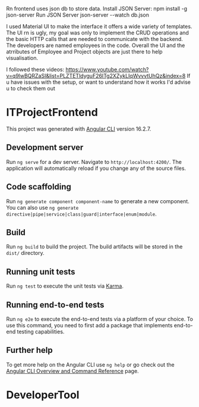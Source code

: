 Rn frontend uses json db to store data. 
Install JSON Server:
npm install -g json-server
Run JSON Server
json-server --watch db.json

I used Material UI to make the interface it offers a wide variety of templates. The UI rn is ugly, my goal was only to implement the CRUD operations and the basic HTTP calls that are needed to communicate with the backend. The developers are named employees in the code. Overall the UI and the atrributes of Employee and Project objects are just there to help visualisation.

I followed these videos: https://www.youtube.com/watch?v=q9lwBQRZaSI&list=PLZTETldyguF26ITg2XZykLIqWvvvtUhQz&index=8
If u have issues with the setup, or want to understand how it works I'd advise u to check them out 
# ITProjectFrontend



This project was generated with [Angular CLI](https://github.com/angular/angular-cli) version 16.2.7.

## Development server

Run `ng serve` for a dev server. Navigate to `http://localhost:4200/`. The application will automatically reload if you change any of the source files.

## Code scaffolding

Run `ng generate component component-name` to generate a new component. You can also use `ng generate directive|pipe|service|class|guard|interface|enum|module`.

## Build

Run `ng build` to build the project. The build artifacts will be stored in the `dist/` directory.

## Running unit tests

Run `ng test` to execute the unit tests via [Karma](https://karma-runner.github.io).

## Running end-to-end tests

Run `ng e2e` to execute the end-to-end tests via a platform of your choice. To use this command, you need to first add a package that implements end-to-end testing capabilities.

## Further help

To get more help on the Angular CLI use `ng help` or go check out the [Angular CLI Overview and Command Reference](https://angular.io/cli) page.
# DeveloperTool
